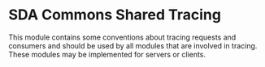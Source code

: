 # SDA Commons Shared Tracing

This module contains some conventions about tracing requests and consumers and should be used by all modules that are 
involved in tracing. These modules may be implemented for servers or clients.